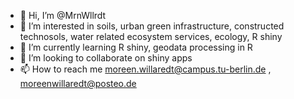 - 👋 Hi, I’m @MrnWllrdt
- 👀 I’m interested in soils, urban green infrastructure, constructed technosols, water related ecosystem services, ecology, R shiny 
- 🌱 I’m currently learning R shiny, geodata processing in R
- 💞️ I’m looking to collaborate on shiny apps
- 📫 How to reach me moreen.willaredt@campus.tu-berlin.de , moreenwillaredt@posteo.de

<!---
MrnWllrdt/MrnWllrdt is a ✨ special ✨ repository because its `README.md` (this file) appears on your GitHub profile.
You can click the Preview link to take a look at your changes.
--->
